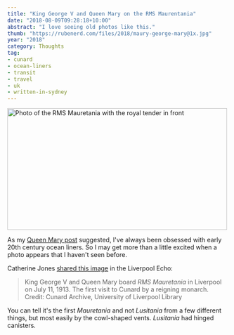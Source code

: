 ```yaml
---
title: "King George V and Queen Mary on the RMS Maurentania"
date: "2018-08-09T09:28:18+10:00"
abstract: "I love seeing old photos like this."
thumb: "https://rubenerd.com/files/2018/maury-george-mary@1x.jpg"
year: "2018"
category: Thoughts
tag:
- cunard
- ocean-liners
- transit
- travel
- uk
- written-in-sydney
---
```

<p><img src="https://rubenerd.com/files/2018/maury-george-mary@1x.jpg" srcset="https://rubenerd.com/files/2018/maury-george-mary@1x.jpg 1x, https://rubenerd.com/files/2018/maury-george-mary@2x.jpg 2x" alt="Photo of the RMS Mauretania with the royal tender in front" style="width:500px; height:277px;" /></p>

As my [Queen Mary post] suggested, I've always been obsessed with early 20th century ocean liners. So I may get more than a little excited when a photo appears that I haven't seen before.

Catherine Jones [shared this image] in the Liverpool Echo:

> King George V and Queen Mary board *RMS Mauretania* in Liverpool on July 11, 1913. The first visit to Cunard by a reigning monarch. Credit: Cunard Archive, University of Liverpool Library

You can tell it's the first *Mauretania* and not *Lusitania* from a few different things, but most easily by the cowl-shaped vents. *Lusitania* had hinged canisters.

[Queen Mary post]: https://rubenerd.com/visiting-the-rms-queen-mary/ "Blog post: Visiting the RMS Queen Mary"
[shared this image]: https://www.liverpoolecho.co.uk/incoming/gallery/cunard-royals-8853158 "Liverpool Echo gallery: Cunard Royals"

